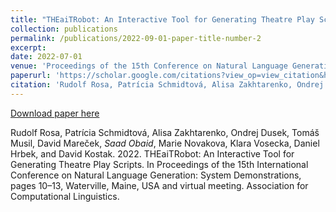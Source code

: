 ```yaml
---
title: "THEaiTRobot: An Interactive Tool for Generating Theatre Play Scripts"
collection: publications
permalink: /publications/2022-09-01-paper-title-number-2
excerpt: 
date: 2022-07-01
venue: 'Proceedings of the 15th Conference on Natural Language Generation: System Demonstrations'
paperurl: 'https://scholar.google.com/citations?view_op=view_citation&hl=en&user=9VFgQ24AAAAJ&citation_for_view=9VFgQ24AAAAJ:u5HHmVD_uO8C'
citation: 'Rudolf Rosa, Patrícia Schmidtová, Alisa Zakhtarenko, Ondrej Dusek, Tomáš Musil, David Mareček, *Saad Obaid*, Marie Novakova, Klara Vosecka, Daniel Hrbek, and David Kostak. 2022. THEaiTRobot: An Interactive Tool for Generating Theatre Play Scripts. In Proceedings of the 15th International Conference on Natural Language Generation: System Demonstrations, pages 10–13, Waterville, Maine, USA and virtual meeting. Association for Computational Linguistics.'
---
```

[Download paper here](https://scholar.google.com/citations?view_op=view_citation&hl=en&user=9VFgQ24AAAAJ&citation_for_view=9VFgQ24AAAAJ:u5HHmVD_uO8C)

Rudolf Rosa, Patrícia Schmidtová, Alisa Zakhtarenko, Ondrej Dusek, Tomáš Musil, David Mareček, *Saad Obaid*, Marie Novakova, Klara Vosecka, Daniel Hrbek, and David Kostak. 2022. THEaiTRobot: An Interactive Tool for Generating Theatre Play Scripts. In Proceedings of the 15th International Conference on Natural Language Generation: System Demonstrations, pages 10–13, Waterville, Maine, USA and virtual meeting. Association for Computational Linguistics.

